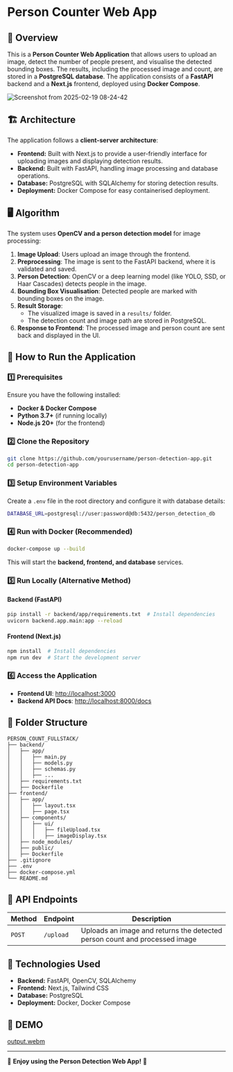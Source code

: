 # Person Counter Web App

## 📌 Overview
This is a **Person Counter Web Application** that allows users to upload an image, detect the number of people present, and visualise the detected bounding boxes. The results, including the processed image and count, are stored in a **PostgreSQL database**. The application consists of a **FastAPI** backend and a **Next.js** frontend, deployed using **Docker Compose**.

![Screenshot from 2025-02-19 08-24-42](https://github.com/user-attachments/assets/3183f68d-4435-49c3-b94a-3afa676d3c43)

## 🏗️ Architecture

The application follows a **client-server architecture**:

- **Frontend:** Built with Next.js to provide a user-friendly interface for uploading images and displaying detection results.
- **Backend:** Built with FastAPI, handling image processing and database operations.
- **Database:** PostgreSQL with SQLAlchemy for storing detection results.
- **Deployment:** Docker Compose for easy containerised deployment.

## 🖥️ Algorithm
The system uses **OpenCV and a person detection model** for image processing:

1. **Image Upload**: Users upload an image through the frontend.
2. **Preprocessing**: The image is sent to the FastAPI backend, where it is validated and saved.
3. **Person Detection**: OpenCV or a deep learning model (like YOLO, SSD, or Haar Cascades) detects people in the image.
4. **Bounding Box Visualisation**: Detected people are marked with bounding boxes on the image.
5. **Result Storage**:
   - The visualized image is saved in a `results/` folder.
   - The detection count and image path are stored in PostgreSQL.
6. **Response to Frontend**: The processed image and person count are sent back and displayed in the UI.

## 🚀 How to Run the Application

### 1️⃣ Prerequisites
Ensure you have the following installed:
- **Docker & Docker Compose**
- **Python 3.7+** (if running locally)
- **Node.js 20+** (for the frontend)

### 2️⃣ Clone the Repository
```sh
git clone https://github.com/yourusername/person-detection-app.git
cd person-detection-app
```

### 3️⃣ Setup Environment Variables
Create a `.env` file in the root directory and configure it with database details:
```sh
DATABASE_URL=postgresql://user:password@db:5432/person_detection_db
```

### 4️⃣ Run with Docker (Recommended)
```sh
docker-compose up --build
```
This will start the **backend, frontend, and database** services.

### 5️⃣ Run Locally (Alternative Method)
#### Backend (FastAPI)
```sh
pip install -r backend/app/requirements.txt  # Install dependencies
uvicorn backend.app.main:app --reload
```

#### Frontend (Next.js)
```sh
npm install  # Install dependencies
npm run dev  # Start the development server
```

### 6️⃣ Access the Application
- **Frontend UI**: [http://localhost:3000](http://localhost:3000)
- **Backend API Docs**: [http://localhost:8000/docs](http://localhost:8000/docs)

## 📂 Folder Structure
```
PERSON_COUNT_FULLSTACK/
├── backend/
│   ├── app/
│   │   ├── main.py
│   │   ├── models.py
│   │   ├── schemas.py
│   │   ├── ...
│   ├── requirements.txt
│   ├── Dockerfile
├── frontend/
│   ├── app/
│   │   ├── layout.tsx
│   │   ├── page.tsx
│   ├── components/
│   │   ├── ui/
│   │   │   ├── fileUpload.tsx
│   │   │   ├── imageDisplay.tsx
│   ├── node_modules/
│   ├── public/
│   ├── Dockerfile
├── .gitignore
├── .env
├── docker-compose.yml
└── README.md
```

## 🎯 API Endpoints
| Method | Endpoint  | Description |
|--------|----------|-------------|
| `POST` | `/upload` | Uploads an image and returns the detected person count and processed image |

## 🔧 Technologies Used
- **Backend:** FastAPI, OpenCV, SQLAlchemy
- **Frontend:** Next.js, Tailwind CSS
- **Database:** PostgreSQL
- **Deployment:** Docker, Docker Compose


## 🎥 DEMO 


[output.webm](https://github.com/user-attachments/assets/d0ccbe58-8412-46cd-b14e-bf357c725ffd)


---
🚀 **Enjoy using the Person Detection Web App!** 🎉

